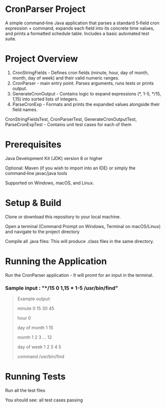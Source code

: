 # CronParser Project

A simple command‑line Java application that parses a standard 5‑field cron expression + command, expands each field into its concrete time values, and prints a formatted schedule table. Includes a basic automated test suite.

# Project Overview
1. CronStringFields - Defines cron fields (minute, hour, day of month, month, day of week) and their valid numeric ranges.
2. CronParser - main entry point. Parses arguments, runs tests or prints output.
3. GenerateCronOutput - Contains logic to expand expressions (*, 1-5, */15, 1,15) into sorted lists of integers.
4. ParseCronExp - Formats and prints the expanded values alongside their field names.

CronStringFieldsTest, CronParserTest, GenerateCronOutputTest, ParseCronExpTest - Contains unit test cases for each of them

# Prerequisites
Java Development Kit (JDK) version 8 or higher

Optional: Maven (if you wish to import into an IDE) or simply the command‑line javac/java tools

Supported on Windows, macOS, and Linux.

# Setup & Build
Clone or download this repository to your local machine.

Open a terminal (Command Prompt on Windows, Terminal on macOS/Linux) and navigate to the project directory

Compile all .java files:
This will produce .class files in the same directory.

# Running the Application

Run the CronParser application - It will promt for an input in the terminal.

### Sample input :  "*/15 0 1,15 * 1-5 /usr/bin/find"

> Example output:
> 
> minute        0 15 30 45
> 
> hour          0
> 
> day of month  1 15
> 
> month         1 2 3 … 12
> 
> day of week   1 2 3 4 5
> 
> command       /usr/bin/find
> 

# Running Tests
Run all the test files

You should see: all test cases passing
